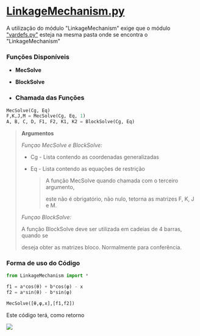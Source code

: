 # [LinkageMechanism.py](https://minhaskamal.github.io/DownGit/#/home?url=https://github.com/Mecanismos-UFPE/Python-MecBarras/blob/dfe02a91259ff396605f323bce8f6888c320b73e/LinkageMechanism.py)
A utilização do módulo "LinkageMechanism" exige que o módulo ["vardefs.py"](https://minhaskamal.github.io/DownGit/#/home?url=https://github.com/Mecanismos-UFPE/Python-MecBarras/blob/864e5b1d220a066a67e225b55bf0c2a4a28bf4d7/vardefs.py) esteja na mesma pasta onde se encontra o "LinkageMechanism" 
### Funções Disponíveis

* **MecSolve**

* **BlockSolve**

* ### Chamada das Funções

```python
MecSolve(Cg, Eq)
F,K,J,M = MecSolve(Cg, Eq, 1)
A, B, C, D, F1, F2, K1, K2 = BlockSolve(Cg, Eq)
```

> **Argumentos**
> 
> *Funçao MecSolve e BlockSolve:*
> 
> * Cg - Lista contendo as coordenadas generalizadas
> 
> * Eq - Lista contendo as equações de restrição
>   
>   > A função MecSolve quando chamada com o terceiro argumento,
>   > 
>   > este não é obrigatório, não nulo, tetorna as matrizes F, K, J e M.
> 
> *Funçao BlockSolve:*
> 
> A função BlockSolve deve ser utilizada em cadeias de 4 barras, quando se
> 
> deseja obter as matrizes bloco. Normalmente para conferência.

### Forma de uso do Código

```python
from LinkageMechanism import *

f1 = a*cos(θ) + b*cos(φ) - x
f2 = a*sin(θ) - b*sin(φ)

MecSolve([θ,φ,x],[f1,f2])
```

Este código terá, como retorno

![](https://user-images.githubusercontent.com/67014817/151065611-5fcb981e-fa6a-4af6-89f6-372d840580d8.jpg)
